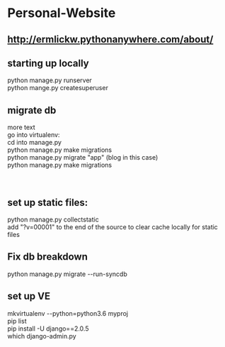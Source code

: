 # Personal-Website
## http://ermlickw.pythonanywhere.com/about/
## starting up locally
python manage.py runserver <br />
python mange.py createsuperuser
## migrate db
more text <br />
go into virtualenv: <br />
cd into manage.py <br />
python manage.py make migrations <br />
python manage.py migrate "app" (blog in this case) <br />
python manage.py make migrations <br />
<br /><br />
## set up static files:
python manage.py collectstatic <br />
add "?v=00001" to the end of the source to clear cache locally for static files
## Fix db breakdown
python manage.py migrate --run-syncdb <br />
## set up VE
mkvirtualenv --python=python3.6 myproj <br />
pip list <br />
pip install -U django==2.0.5 <br />
which django-admin.py


